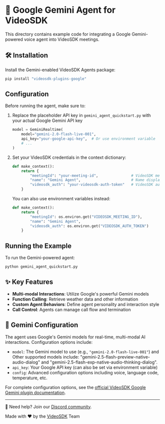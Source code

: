 # 🚀 Google Gemini Agent for VideoSDK

This directory contains example code for integrating a Google Gemini-powered voice agent into VideoSDK meetings.

## 🛠️ Installation

Install the Gemini-enabled VideoSDK Agents package:

```bash
pip install "videosdk-plugins-google"
```

## Configuration

Before running the agent, make sure to:

1. Replace the placeholder API key in `gemini_agent_quickstart.py` with your actual Google Gemini API key
   ```python
   model = GeminiRealtime(
       model="gemini-2.0-flash-live-001",
       api_key="your-google-api-key",  # Or use environment variable
       # ...
   )
   ```

2. Set your VideoSDK credentials in the context dictionary:
   ```python
   def make_context():
       return {
           "meetingId": "your-meeting-id",               # VideoSDK meeting ID
           "name": "Gemini Agent",                       # Name displayed in the meeting
           "videosdk_auth": "your-videosdk-auth-token"   # VideoSDK auth token
       }
   ```

   You can also use environment variables instead:
   ```python
   def make_context():
       return {
           "meetingId": os.environ.get("VIDEOSDK_MEETING_ID"),
           "name": "Gemini Agent",
           "videosdk_auth": os.environ.get("VIDEOSDK_AUTH_TOKEN")
       }
   ```

## Running the Example

To run the Gemini-powered agent:

```bash
python gemini_agent_quickstart.py
```

## ✨ Key Features

- **Multi-modal Interactions**: Utilize Google's powerful Gemini models
- **Function Calling**: Retrieve weather data and other information
- **Custom Agent Behaviors**: Define agent personality and interaction style
- **Call Control**: Agents can manage call flow and termination

## 🧠 Gemini Configuration

The agent uses Google's Gemini models for real-time, multi-modal AI interactions. Configuration options include:

- `model`: The Gemini model to use (e.g., `"gemini-2.0-flash-live-001"`) and Other supported models include: "gemini-2.5-flash-preview-native-audio-dialog" and "gemini-2.5-flash-exp-native-audio-thinking-dialog".
- `api_key`: Your Google API key (can also be set via environment variable)
- `config`: Advanced configuration options including voice, language code, temperature, etc.

For complete configuration options, see the [official VideoSDK Google Gemini plugin documentation](https://docs.videosdk.live/ai_agents/plugins/google).

---

🤝 Need help? Join our [Discord community](https://discord.com/invite/f2WsNDN9S5).

Made with ❤️ by the [VideoSDK](https://videosdk.live) Team
